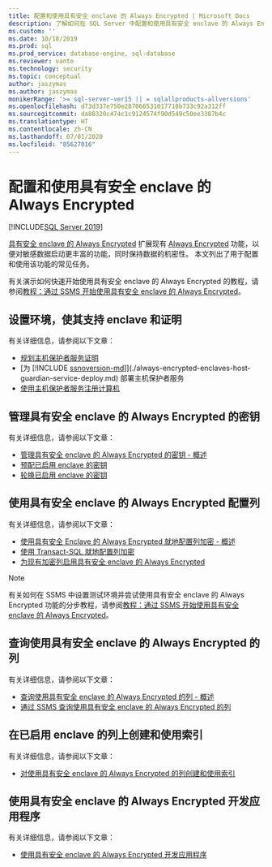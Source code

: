 ```yaml
---
title: 配置和使用具有安全 enclave 的 Always Encrypted | Microsoft Docs
description: 了解如何在 SQL Server 中配置和使用具有安全 enclave 的 Always Encrypted，这实现敏感数据上更丰富的功能。
ms.custom: ''
ms.date: 10/18/2019
ms.prod: sql
ms.prod_service: database-engine, sql-database
ms.reviewer: vanto
ms.technology: security
ms.topic: conceptual
author: jaszymas
ms.author: jaszymas
monikerRange: '>= sql-server-ver15 || = sqlallproducts-allversions'
ms.openlocfilehash: d73d337e750e287066531017710b733c92a312ff
ms.sourcegitcommit: da88320c474c1c9124574f90d549c50ee3387b4c
ms.translationtype: HT
ms.contentlocale: zh-CN
ms.lasthandoff: 07/01/2020
ms.locfileid: "85627016"
---
```

# <a name="configure-and-use-always-encrypted-with-secure-enclaves"></a>配置和使用具有安全 enclave 的 Always Encrypted 

[!INCLUDE[SQL Server 2019](../../../includes/applies-to-version/sqlserver2019.md)]

[具有安全 enclave 的 Always Encrypted](always-encrypted-enclaves.md) 扩展现有 [Always Encrypted](always-encrypted-database-engine.md) 功能，以便对敏感数据启动更丰富的功能，同时保持数据的机密性。 本文列出了用于配置和使用该功能的常见任务。

有关演示如何快速开始使用具有安全 enclave 的 Always Encrypted 的教程，请参阅[教程：通过 SSMS 开始使用具有安全 enclave 的 Always Encrypted](../tutorial-getting-started-with-always-encrypted-enclaves.md)。

## <a name="set-up-your-environment-to-support-enclaves-and-attestation"></a>设置环境，使其支持 enclave 和证明
有关详细信息，请参阅以下文章：
- [规划主机保护者服务证明](./always-encrypted-enclaves-host-guardian-service-plan.md)
- [为 [!INCLUDE [ssnoversion-md](../../../includes/ssnoversion-md.md)]](./always-encrypted-enclaves-host-guardian-service-deploy.md) 部署主机保护者服务
- [使用主机保护者服务注册计算机](./always-encrypted-enclaves-host-guardian-service-register.md)

## <a name="manage-keys-for-always-encrypted-with-secure-enclaves"></a>管理具有安全 enclave 的 Always Encrypted 的密钥
有关详细信息，请参阅以下文章：
- [管理具有安全 enclave 的 Always Encrypted 的密钥 - 概述](always-encrypted-enclaves-manage-keys.md)
- [预配已启用 enclave 的密钥](always-encrypted-enclaves-provision-keys.md)
- [轮换已启用 enclave 的密钥](always-encrypted-enclaves-rotate-keys.md)

## <a name="configure-columns-with-always-encrypted-with-secure-enclaves"></a>使用具有安全 enclave 的 Always Encrypted 配置列
有关详细信息，请参阅以下文章：
- [使用具有安全 Enclave 的 Always Encrypted 就地配置列加密 - 概述](always-encrypted-enclaves-configure-encryption.md)
- [使用 Transact-SQL 就地配置列加密](always-encrypted-enclaves-configure-encryption-tsql.md)
- [为现有加密列启用具有安全 enclave 的 Always Encrypted](always-encrypted-enclaves-enable-for-encrypted-columns.md)

> [!NOTE]
> 有关如何在 SSMS 中设置测试环境并尝试使用具有安全 enclave 的 Always Encrypted 功能的分步教程，请参阅[教程：通过 SSMS 开始使用具有安全 enclave 的 Always Encrypted](../tutorial-getting-started-with-always-encrypted-enclaves.md)。

## <a name="query-columns-using-always-encrypted-with-secure-enclaves"></a>查询使用具有安全 enclave 的 Always Encrypted 的列
有关详细信息，请参阅以下文章：
- [查询使用具有安全 enclave 的 Always Encrypted 的列 - 概述](always-encrypted-enclaves-query-columns.md)
- [通过 SSMS 查询使用具有安全 enclave 的 Always Encrypted 的列](always-encrypted-enclaves-query-columns-ssms.md)

## <a name="create-and-use-indexes-on-enclave-enabled-columns"></a>在已启用 enclave 的列上创建和使用索引
有关详细信息，请参阅以下文章：
- [对使用具有安全 enclave 的 Always Encrypted 的列创建和使用索引](always-encrypted-enclaves-create-use-indexes.md)

## <a name="develop-applications-using-always-encrypted-with-secure-enclaves"></a>使用具有安全 enclave 的 Always Encrypted 开发应用程序
有关详细信息，请参阅以下文章：
- [使用具有安全 enclave 的 Always Encrypted 开发应用程序](always-encrypted-enclaves-client-development.md)
